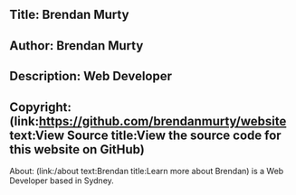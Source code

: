 ﻿Title: Brendan Murty
----
Author: Brendan Murty
----
Description: Web Developer
----
Copyright: (link:https://github.com/brendanmurty/website text:View Source title:View the source code for this website on GitHub)
----
About: (link:/about text:Brendan title:Learn more about Brendan) is a Web Developer based in Sydney.
